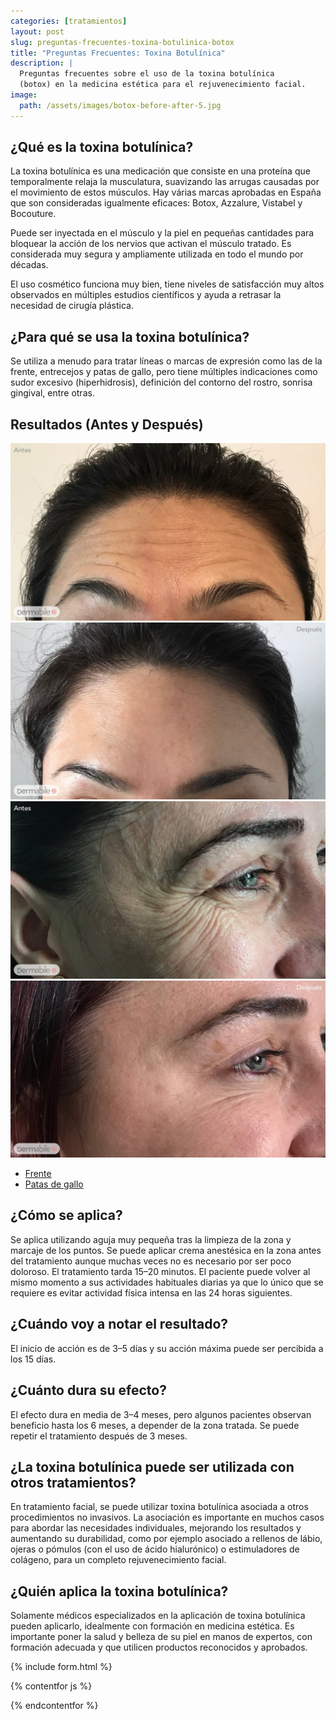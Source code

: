 ```yaml
---
categories: [tratamientos]
layout: post
slug: preguntas-frecuentes-toxina-botulinica-botox
title: "Preguntas Frecuentes: Toxina Botulínica"
description: |
  Preguntas frecuentes sobre el uso de la toxina botulínica
  (botox) en la medicina estética para el rejuvenecimiento facial.
image:
  path: /assets/images/botox-before-after-5.jpg
---
```


## ¿Qué es la toxina botulínica?

La toxina botulínica es una medicación que consiste en una proteína que
temporalmente relaja la musculatura, suavizando las arrugas causadas por el
movimiento de estos músculos. Hay várias marcas aprobadas en España que son
consideradas igualmente eficaces: Botox, Azzalure, Vistabel y Bocouture. 

Puede ser inyectada en el músculo y la piel en pequeñas cantidades para bloquear
la acción de los nervios que activan el músculo tratado. Es considerada muy
segura y ampliamente utilizada en todo el mundo por décadas. 

El uso cosmético funciona muy bien, tiene niveles de satisfacción muy altos
observados en múltiples estudios científicos y ayuda a retrasar la necesidad de
cirugía plástica.

## ¿Para qué se usa la toxina botulínica?

Se utiliza a menudo para tratar líneas o marcas de expresión como las de la
frente, entrecejos y patas de gallo, pero tiene múltiples indicaciones como
sudor excesivo (hiperhidrosis), definición del contorno del rostro, sonrisa
gingival, entre otras.

## Resultados (Antes y Después)

<div class="botox-results">
  <div class="tab-content">
    <div class="tab-pane active" id="forehead-tab" role="tabpanel">
      <div class="compare">
        <img src="/assets/images/l-antes.jpg" class="img-fluid">
        <img src="/assets/images/l-depois.jpg" class="img-fluid">
      </div>
    </div>
    <div class="tab-pane" id="crowfeet-tab" role="tabpanel">
      <div class="compare">
        <img src="/assets/images/v-antes.jpg" class="img-fluid">
        <img src="/assets/images/v-depois.jpg" class="img-fluid">
      </div>
    </div>
  </div>
  <ul id="tabs" class="nav nav-pills mt-3" role="tablist">
    <li class="nav-item">
      <a class="nav-link active" data-toggle="pill" id="forehead" href="#forehead-tab" role="tab" aria-controls="home" aria-selected="true">Frente</a>
    </li>
    <li class="nav-item">
      <a class="nav-link" data-toggle="pill" id="crowfeet" href="#crowfeet-tab" role="tab" aria-controls="profile" aria-selected="false">Patas de gallo</a>
    </li>
  </ul>
</div>

## ¿Cómo se aplica?

Se aplica utilizando aguja muy pequeña tras la limpieza de la zona y marcaje de
los puntos. Se puede aplicar crema anestésica en la zona antes del tratamiento
aunque muchas veces no es necesario por ser poco doloroso. El tratamiento tarda
15–20 minutos. El paciente puede volver al mismo momento a sus actividades
habituales diarias ya que lo único que se requiere es evitar  actividad física
intensa en las 24 horas siguientes. 

## ¿Cuándo voy a notar el resultado?

El inicio de acción es de 3–5 días y su acción máxima puede ser percibida a los
15 días. 

## ¿Cuánto dura su efecto?

El efecto dura en media de 3–4 meses, pero algunos pacientes observan beneficio
hasta los 6 meses, a depender de la zona tratada. Se puede repetir el
tratamiento después de 3 meses.

## ¿La toxina botulínica puede ser utilizada con otros tratamientos?

En tratamiento facial, se puede utilizar toxina botulínica asociada a otros
procedimientos no invasivos.  La asociación es importante en muchos casos para
abordar las necesidades individuales, mejorando los resultados y aumentando su
durabilidad, como por ejemplo asociado a rellenos de lábio, ojeras o pómulos
(con el uso de ácido hialurónico) o estimuladores de colágeno, para un completo
rejuvenecimiento facial. 

## ¿Quién aplica la toxina botulínica?

Solamente médicos especializados en la aplicación de toxina botulínica pueden
aplicarlo, idealmente con formación en medicina estética.  Es importante poner
la salud y belleza de su piel en manos de expertos, con formación adecuada y que
utilicen productos reconocidos y aprobados. 

{% include form.html %}

{% contentfor js %}
  <script src="https://cdn.jsdelivr.net/npm/imagesloaded@4.1.4/imagesloaded.pkgd.min.js" integrity="sha256-lqvxZrPLtfffUl2G/e7szqSvPBILGbwmsGE1MKlOi0Q=" crossorigin="anonymous"></script>
  <link rel="stylesheet" href="https://cdn.jsdelivr.net/npm/zurb-twentytwenty@0.1.0/css/twentytwenty-no-compass.css" integrity="sha256-phfq+jxnlB1x8Vlrz2Fn4qNgWUx38C6DX1KHN45VXbA=" crossorigin="anonymous">
  <script src="https://cdn.jsdelivr.net/npm/zurb-twentytwenty@0.1.0/js/jquery.event.move.js" integrity="sha256-49TebjYQ4JFj6zEhpTP8StkE0uOguKgf3i9lazHHyKg=" crossorigin="anonymous"></script>
  <script src="https://cdn.jsdelivr.net/npm/zurb-twentytwenty@0.1.0/js/jquery.twentytwenty.js" integrity="sha256-WTv5K8b2ynIPbLpq9wvfT56hr2Xi3CUvJSRt46CvRbg=" crossorigin="anonymous"></script>

  <script>
    $(function() {
      $(".botox-results").imagesLoaded(function() {
        $(".compare").twentytwenty({ no_overlay: true, click_to_move: true });
      });

      $("#tabs a").on("shown.bs.tab", function() {
        $(".twentytwenty-container").trigger("resize");
      })
    });
  </script>

  <script type="application/ld+json">
    {
      "@context": "https://schema.org",
      "@type": "FAQPage",
      "breadcrumb": {
        "@context": "https://schema.org",
        "@type": "BreadcrumbList",
        "itemListElement": [{
          "@type": "ListItem",
          "position": 1,
          "name": "Tratamientos",
          "item": "https://www.dermabile.es/tratamientos"
        },
        {
          "@type": "ListItem",
          "position": 2,
          "name": "Toxina botulínica (Botox)",
          "item": "https://www.dermabile.es/tratamientos/preguntas-frecuentes-toxina-botulinica-botox"
        }]
      },
      "mainEntity": [
        {
          "@type": "Question",
          "name": "¿Qué es la toxina botulínica?",
          "acceptedAnswer": {
            "@type": "Answer",
            "text": "La toxina botulínica es una medicación que consiste en una proteína que temporalmente relaja la musculatura, suavizando las arrugas causadas por el movimiento de estos músculos. Puede ser inyectada en el músculo y la piel en pequeñas cantidades para bloquear la acción de los nervios que activan el músculo tratado. El uso cosmético tiene niveles de satisfacción muy altos y ayuda a retrasar la necesidad de cirugía plástica."
          }
        },
        {
          "@type": "Question",
          "name": "¿Para qué se usa la toxina botulínica?",
          "acceptedAnswer": {
            "@type": "Answer",
            "text": "Se utiliza a menudo para tratar líneas o marcas de expresión como las de la frente, entrecejos y patas de gallo, pero tiene múltiples indicaciones como sudor excesivo (hiperhidrosis), definición del contorno del rostro, sonrisa gingival, entre otras."
          }
        },
        {
          "@type": "Question",
          "name": "¿Cómo se aplica?",
          "acceptedAnswer": {
            "@type": "Answer",
            "text": "Se aplica utilizando aguja muy pequeña tras la limpieza de la zona y marcaje de los puntos. Se puede aplicar crema anestésica en la zona antes del tratamiento aunque muchas veces no es necesario por ser poco doloroso. El tratamiento tarda 15–20 minutos. El paciente puede volver al mismo momento a sus actividades habituales diarias ya que lo único que se requiere es evitar  actividad física intensa en las 24 horas siguientes."
          }
        },
        {
          "@type": "Question",
          "name": "¿Cuándo voy a notar el resultado?",
          "acceptedAnswer": {
            "@type": "Answer",
            "text": "El inicio de acción es de 3–5 días y su acción máxima puede ser percibida a los 15 días."
          }
        },
        {
          "@type": "Question",
          "name": "¿Cuánto dura su efecto?",
          "acceptedAnswer": {
            "@type": "Answer",
            "text": "El efecto dura en media de 3–4 meses, pero algunos pacientes observan beneficio hasta los 6 meses, a depender de la zona tratada. Se puede repetir el tratamiento después de 3 meses."
          }
        },
        {
          "@type": "Question",
          "name": "¿La toxina botulínica puede ser utilizada con otros tratamientos?",
          "acceptedAnswer": {
            "@type": "Answer",
            "text": "En tratamiento facial, se puede utilizar toxina botulínica asociada a otros procedimientos no invasivos.  La asociación es importante en muchos casos para abordar las necesidades individuales, mejorando los resultados y aumentando su durabilidad, como por ejemplo asociado a rellenos de lábio, ojeras o pómulos (con el uso de ácido hialurónico) o estimuladores de colágeno, para un completo rejuvenecimiento facial."
          }
        },
        {
          "@type": "Question",
          "name": "¿Quién aplica la toxina botulínica?",
          "acceptedAnswer": {
            "@type": "Answer",
            "text": "Solamente médicos especializados en la aplicación de toxina botulínica pueden aplicarlo, idealmente con formación en medicina estética.  Es importante poner la salud y belleza de su piel en manos de expertos, con formación adecuada y que utilicen productos reconocidos y aprobados."
          }
        }
      ]
    }
  </script>
{% endcontentfor %}
